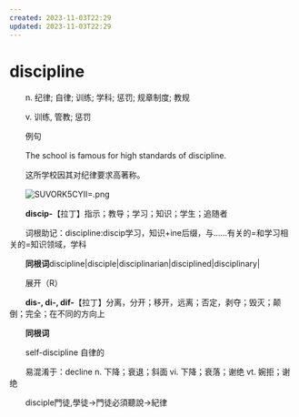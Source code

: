 ```yaml
---
created: 2023-11-03T22:29
updated: 2023-11-03T22:29
---
```

# discipline

　　n. 纪律; 自律; 训练; 学科; 惩罚; 规章制度; 教规

　　v. 训练, 管教; 惩罚

　　例句

　　The school is famous for high standards of discipline.

　　这所学校因其对纪律要求高著称。

　　![SUVORK5CYII=.png](image1-20230708221749-4tcn0kw.png)

　　**discip-**【拉丁】指示；教导；学习；知识；学生；追随者

　　词根助记：discipline:discip学习，知识+ine后缀，与……有关的=和学习相关的=知识领域，学科

　　**同根词**discipline\|disciple\|disciplinarian\|disciplined\|disciplinary\|

　　展开（R）

　　**dis-, di-, dif-**【拉丁】分离，分开；移开，远离；否定，剥夺；毁灭；颠倒；完全；在不同的方向上

　　**同根词**

　　self-discipline 自律的

　　易混淆于：decline n. 下降；衰退；斜面 vi. 下降；衰落；谢绝 vt. 婉拒；谢绝

　　disciple門徒,學徒→門徒必須聽說→紀律
